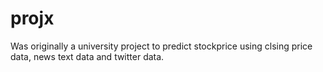 # projx
Was originally a university project to predict stockprice using clsing price data, news text data and twitter data.
